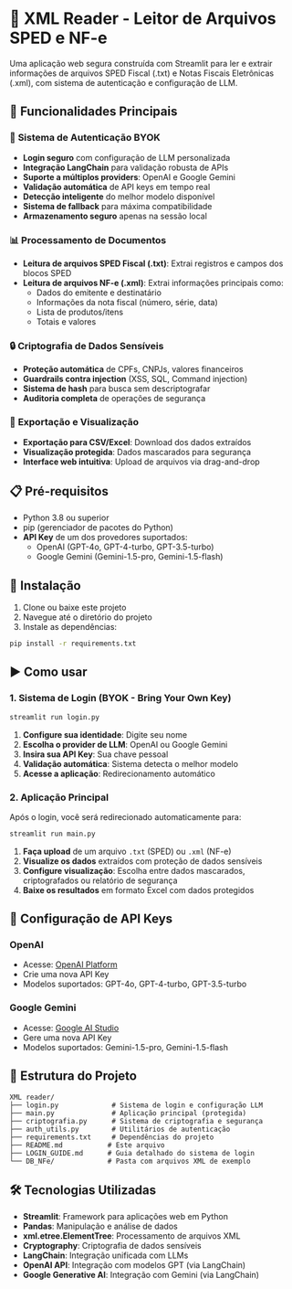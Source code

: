 # 📄 XML Reader - Leitor de Arquivos SPED e NF-e

Uma aplicação web segura construída com Streamlit para ler e extrair informações de arquivos SPED Fiscal (.txt) e Notas Fiscais Eletrônicas (.xml), com sistema de autenticação e configuração de LLM.

## 🚀 Funcionalidades Principais

### 🔐 **Sistema de Autenticação BYOK**
- **Login seguro** com configuração de LLM personalizada
- **Integração LangChain** para validação robusta de APIs
- **Suporte a múltiplos providers**: OpenAI e Google Gemini
- **Validação automática** de API keys em tempo real
- **Detecção inteligente** do melhor modelo disponível
- **Sistema de fallback** para máxima compatibilidade
- **Armazenamento seguro** apenas na sessão local

### 📊 **Processamento de Documentos**
- **Leitura de arquivos SPED Fiscal (.txt)**: Extrai registros e campos dos blocos SPED
- **Leitura de arquivos NF-e (.xml)**: Extrai informações principais como:
  - Dados do emitente e destinatário
  - Informações da nota fiscal (número, série, data)
  - Lista de produtos/itens
  - Totais e valores

### 🔒 **Criptografia de Dados Sensíveis**
- **Proteção automática** de CPFs, CNPJs, valores financeiros
- **Guardrails contra injection** (XSS, SQL, Command injection)
- **Sistema de hash** para busca sem descriptografar
- **Auditoria completa** de operações de segurança

### 💾 **Exportação e Visualização**
- **Exportação para CSV/Excel**: Download dos dados extraídos
- **Visualização protegida**: Dados mascarados para segurança
- **Interface web intuitiva**: Upload de arquivos via drag-and-drop

## 📋 Pré-requisitos

- Python 3.8 ou superior
- pip (gerenciador de pacotes do Python)
- **API Key** de um dos provedores suportados:
  - OpenAI (GPT-4o, GPT-4-turbo, GPT-3.5-turbo)
  - Google Gemini (Gemini-1.5-pro, Gemini-1.5-flash)

## 🔧 Instalação

1. Clone ou baixe este projeto
2. Navegue até o diretório do projeto
3. Instale as dependências:

```bash
pip install -r requirements.txt
```

## ▶️ Como usar

### **1. Sistema de Login (BYOK - Bring Your Own Key)**

```bash
streamlit run login.py
```

1. **Configure sua identidade**: Digite seu nome
2. **Escolha o provider de LLM**: OpenAI ou Google Gemini
3. **Insira sua API Key**: Sua chave pessoal
4. **Validação automática**: Sistema detecta o melhor modelo
5. **Acesse a aplicação**: Redirecionamento automático

### **2. Aplicação Principal**

Após o login, você será redirecionado automaticamente para:

```bash
streamlit run main.py
```

1. **Faça upload** de um arquivo `.txt` (SPED) ou `.xml` (NF-e)
2. **Visualize os dados** extraídos com proteção de dados sensíveis
3. **Configure visualização**: Escolha entre dados mascarados, criptografados ou relatório de segurança
4. **Baixe os resultados** em formato Excel com dados protegidos

## 🔑 Configuração de API Keys

### **OpenAI**
- Acesse: [OpenAI Platform](https://platform.openai.com/api-keys)
- Crie uma nova API Key
- Modelos suportados: GPT-4o, GPT-4-turbo, GPT-3.5-turbo

### **Google Gemini**
- Acesse: [Google AI Studio](https://makersuite.google.com/app/apikey)
- Gere uma nova API Key
- Modelos suportados: Gemini-1.5-pro, Gemini-1.5-flash

## 📁 Estrutura do Projeto

```
XML reader/
├── login.py             # Sistema de login e configuração LLM
├── main.py              # Aplicação principal (protegida)
├── criptografia.py      # Sistema de criptografia e segurança
├── auth_utils.py        # Utilitários de autenticação
├── requirements.txt     # Dependências do projeto
├── README.md           # Este arquivo
├── LOGIN_GUIDE.md      # Guia detalhado do sistema de login
└── DB_NFe/             # Pasta com arquivos XML de exemplo
```

## 🛠️ Tecnologias Utilizadas

- **Streamlit**: Framework para aplicações web em Python
- **Pandas**: Manipulação e análise de dados
- **xml.etree.ElementTree**: Processamento de arquivos XML
- **Cryptography**: Criptografia de dados sensíveis
- **LangChain**: Integração unificada com LLMs
- **OpenAI API**: Integração com modelos GPT (via LangChain)
- **Google Generative AI**: Integração com Gemini (via LangChain)

